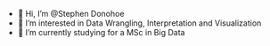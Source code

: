 - 👋 Hi, I’m @Stephen Donohoe
- 👀 I’m interested in Data Wrangling, Interpretation and Visualization
- 🌱 I’m currently studying for a MSc in Big Data


<!---
StephenJudeD/StephenJudeD is a ✨ special ✨ repository because its `README.md` (this file) appears on your GitHub profile.
You can click the Preview link to take a look at your changes.
--->
